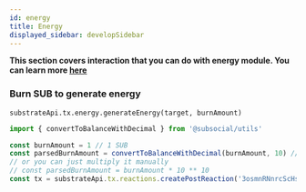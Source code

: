 ```yaml
---
id: energy
title: Energy
displayed_sidebar: developSidebar
---
```


**This section covers interaction that you can do with energy module. You can learn more [here](/docs/develop/concepts/sponsored/energy.md)**

### Burn SUB to generate energy

```
substrateApi.tx.energy.generateEnergy(target, burnAmount)
```

```typescript
import { convertToBalanceWithDecimal } from '@subsocial/utils'

const burnAmount = 1 // 1 SUB
const parsedBurnAmount = convertToBalanceWithDecimal(burnAmount, 10) // SUB token uses 10 decimals
// or you can just multiply it manually
// const parsedBurnAmount = burnAmount * 10 ** 10
const tx = substrateApi.tx.reactions.createPostReaction('3osmnRNnrcScHsgkTJH1xyBF5kGjpbWHsGrqM31BJpy4vwn8', parsedBurnAmount.toString())
```
